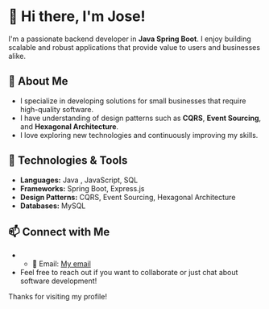 # 👋 Hi there, I'm Jose!

I'm a passionate backend developer in **Java Spring Boot**. I enjoy building scalable and robust applications that provide value to users and businesses alike.

## 🌟 About Me

- I specialize in developing solutions for small businesses that require high-quality software.
- I have understanding of design patterns such as **CQRS**, **Event Sourcing**, and **Hexagonal Architecture**.
- I love exploring new technologies and continuously improving my skills.

## 🚀 Technologies & Tools

- **Languages:** Java , JavaScript, SQL
- **Frameworks:** Spring Boot, Express.js
- **Design Patterns:** CQRS, Event Sourcing, Hexagonal Architecture
- **Databases:** MySQL

## 📫 Connect with Me

- - 📧 Email: [My email](mailto:jose.manuellinan@hotmail.com)
- Feel free to reach out if you want to collaborate or just chat about software development!

Thanks for visiting my profile!
